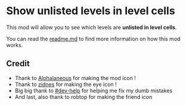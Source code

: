 # Show unlisted levels in level cells

This mod will allow you to see which levels are **<cb>unlisted in level cells</cb>**.

You can read the [readme.md](https://github.com/Geming400/ShowUnlistedLevelsInLevelCells/blob/main/README.md) to find more information on how this mod works.

## Credit

- Thank to [Alphalaneous](https://geode-sdk.org/mods?developer=alphalaneous) for making the mod icon !
- Thank to [zidnes](https://x.com/xviaexclusive) for making the eye icon !
- Big big thank to [#dev-help](https://discord.com/channels/911701438269386882/979402752121765898) for helping me fix my dumb mistakes
- And last, also thank to robtop for making the friend icon
